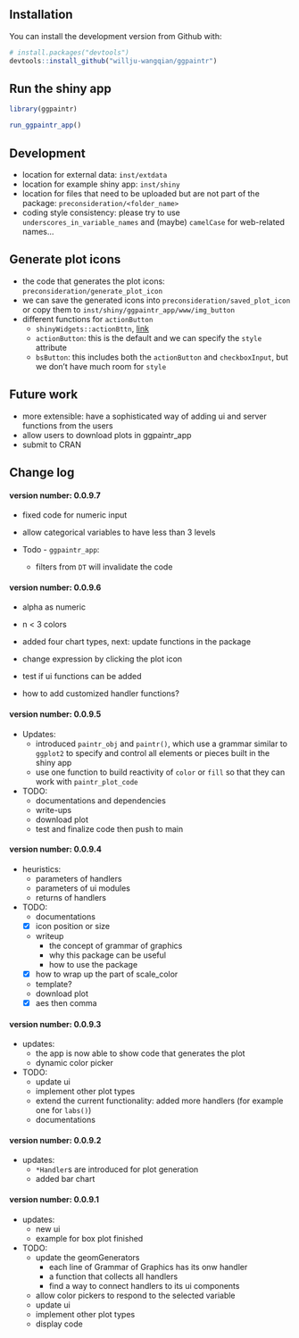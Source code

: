 
## Installation

You can install the development version from Github with:

``` r
# install.packages("devtools")
devtools::install_github("willju-wangqian/ggpaintr")
```

## Run the shiny app

``` r
library(ggpaintr)

run_ggpaintr_app()
```

## Development

-   location for external data: `inst/extdata`
-   location for example shiny app: `inst/shiny`
-   location for files that need to be uploaded but are not part of the
    package: `preconsideration/<folder_name>`
-   coding style consistency: please try to use
    `underscores_in_variable_names` and (maybe) `camelCase` for
    web-related names…

## Generate plot icons

-   the code that generates the plot icons:
    `preconsideration/generate_plot_icon`
-   we can save the generated icons into
    `preconsideration/saved_plot_icon` or copy them to
    `inst/shiny/ggpaintr_app/www/img_button`
-   different functions for `actionButton`
    -   `shinyWidgets::actionBttn`, [link](https://bttn.surge.sh/)
    -   `actionButton`: this is the default and we can specify the
        `style` attribute
    -   `bsButton`: this includes both the `actionButton` and
        `checkboxInput`, but we don’t have much room for `style`

## Future work

-   more extensible: have a sophisticated way of adding ui and server
    functions from the users
-   allow users to download plots in ggpaintr_app
-   submit to CRAN

## Change log

#### version number: 0.0.9.7

-   fixed code for numeric input

-   allow categorical variables to have less than 3 levels

-   Todo - `ggpaintr_app`:

    -   filters from `DT` will invalidate the code

#### version number: 0.0.9.6

-   alpha as numeric

-   n \< 3 colors

-   added four chart types, next: update functions in the package

-   change expression by clicking the plot icon

-   test if ui functions can be added

-   how to add customized handler functions?

#### version number: 0.0.9.5

-   Updates:
    -   introduced `paintr_obj` and `paintr()`, which use a grammar
        similar to `ggplot2` to specify and control all elements or
        pieces built in the shiny app
    -   use one function to build reactivity of `color` or `fill` so
        that they can work with `paintr_plot_code`
-   TODO:
    -   documentations and dependencies
    -   write-ups
    -   download plot
    -   test and finalize code then push to main

#### version number: 0.0.9.4

-   heuristics:
    -   parameters of handlers
    -   parameters of ui modules
    -   returns of handlers
-   TODO:
    -   documentations
    -   [x] icon position or size
    -   writeup
        -   the concept of grammar of graphics
        -   why this package can be useful
        -   how to use the package
    -   [x] how to wrap up the part of scale_color
    -   template?
    -   download plot
    -   [x] aes then comma

#### version number: 0.0.9.3

-   updates:
    -   the app is now able to show code that generates the plot
    -   dynamic color picker
-   TODO:
    -   update ui
    -   implement other plot types
    -   extend the current functionality: added more handlers (for
        example one for `labs()`)
    -   documentations

#### version number: 0.0.9.2

-   updates:
    -   `*Handler`s are introduced for plot generation
    -   added bar chart

#### version number: 0.0.9.1

-   updates:
    -   new ui
    -   example for box plot finished
-   TODO:
    -   update the geomGenerators
        -   each line of Grammar of Graphics has its onw handler
        -   a function that collects all handlers
        -   find a way to connect handlers to its ui components
    -   allow color pickers to respond to the selected variable
    -   update ui
    -   implement other plot types
    -   display code
